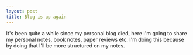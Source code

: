 ```yaml
---
layout: post
title: Blog is up again
---
```


It's been quite a while since my personal blog died,
here I'm going to share my personal notes, book notes, paper reviews etc.
I'm doing this because by doing that I'll be more structured on my notes.
